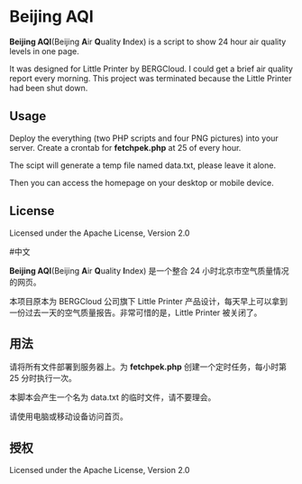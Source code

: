 # Beijing AQI

**Beijing AQI**(Beijing **A**ir **Q**uality **I**ndex) is a script to show 24 hour air quality levels in one page.

It was designed for Little Printer by BERGCloud. I could get a brief air quality report every morning. This project was terminated because the Little Printer had been shut down.

## Usage
Deploy the everything (two PHP scripts and four PNG pictures) into your server. Create a crontab for **fetchpek.php** at 25 of every hour.

The scipt will generate a temp file named data.txt, please leave it alone.

Then you can access the homepage on your desktop or mobile device.

## License
Licensed under the Apache License, Version 2.0


#中文

**Beijing AQI**(Beijing **A**ir **Q**uality **I**ndex) 是一个整合 24 小时北京市空气质量情况的网页。

本项目原本为 BERGCloud 公司旗下 Little Printer 产品设计，每天早上可以拿到一份过去一天的空气质量报告。非常可惜的是，Little Printer 被关闭了。

## 用法
请将所有文件部署到服务器上。为 **fetchpek.php** 创建一个定时任务，每小时第 25 分时执行一次。

本脚本会产生一个名为 data.txt 的临时文件，请不要理会。

请使用电脑或移动设备访问首页。

## 授权
Licensed under the Apache License, Version 2.0
